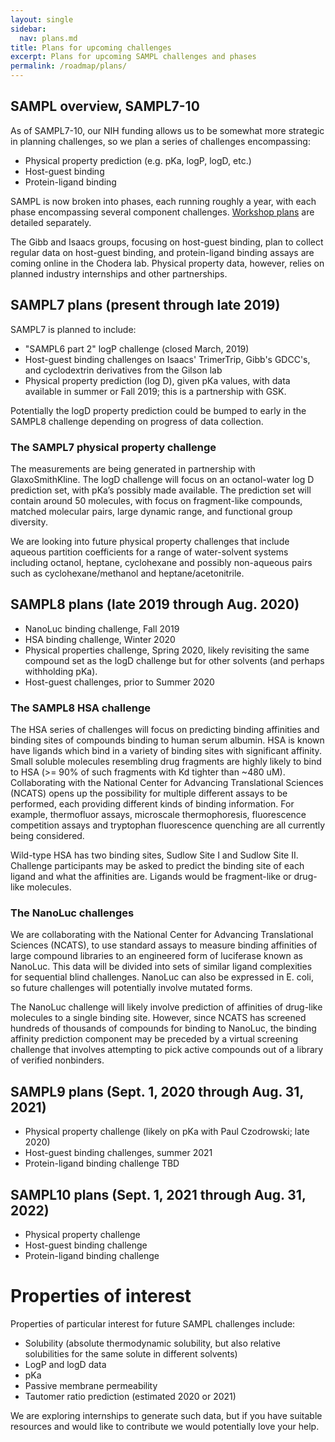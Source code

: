 ```yaml
---
layout: single
sidebar:
  nav: plans.md
title: Plans for upcoming challenges
excerpt: Plans for upcoming SAMPL challenges and phases
permalink: /roadmap/plans/
---
```


## SAMPL overview, SAMPL7-10

As of SAMPL7-10, our NIH funding allows us to be somewhat more strategic in planning challenges, so we plan a series of challenges encompassing:
- Physical property prediction (e.g. pKa, logP, logD, etc.)
- Host-guest binding
- Protein-ligand binding

SAMPL is now broken into phases, each running roughly a year, with each phase encompassing several component challenges. [Workshop plans](https://samplchallenges.github.io/current/workshops/) are detailed separately.

The Gibb and Isaacs groups, focusing on host-guest binding, plan to collect regular data on host-guest binding, and protein-ligand binding assays are coming online in the Chodera lab. Physical property data, however, relies on planned industry internships and other partnerships.

## SAMPL7 plans (present through late 2019)

SAMPL7 is planned to include:
- "SAMPL6 part 2" logP challenge (closed March, 2019)
- Host-guest binding challenges on Isaacs' TrimerTrip, Gibb's GDCC's, and cyclodextrin derivatives from the Gilson lab
- Physical property prediction (log D), given pKa values, with data available in summer or Fall 2019; this is a partnership with GSK.

Potentially the logD property prediction could be bumped to early in the SAMPL8 challenge depending on progress of data collection.

### The SAMPL7 physical property challenge

The measurements are being generated in partnership with GlaxoSmithKline. The logD challenge will focus on an octanol-water log D prediction set, with pKa’s possibly made available. The prediction set will contain  around 50 molecules, with focus on fragment-like compounds, matched molecular pairs, large dynamic range, and functional group diversity.

We are looking into future physical property challenges that include aqueous partition coefficients for a range of water-solvent systems including octanol, heptane, cyclohexane and possibly non-aqueous pairs such as cyclohexane/methanol and heptane/acetonitrile.

## SAMPL8 plans (late 2019 through Aug. 2020)

- NanoLuc binding challenge, Fall 2019
- HSA binding challenge, Winter 2020
- Physical properties challenge, Spring 2020, likely revisiting the same compound set as the logD challenge but for other solvents (and perhaps withholding pKa).
- Host-guest challenges, prior to Summer 2020

### The SAMPL8 HSA challenge

The HSA series of challenges will focus on predicting binding affinities and binding sites of compounds binding to human serum albumin. HSA is known have ligands which bind in a variety of binding sites with significant affinity. Small soluble molecules resembling drug fragments are highly likely to bind to HSA (>= 90% of such fragments with Kd tighter than ~480 uM). Collaborating with the National Center for Advancing Translational Sciences (NCATS) opens up the possibility for multiple different assays to be performed, each providing different kinds of binding information. For example, thermofluor assays, microscale thermophoresis, fluorescence competition assays and tryptophan fluorescence quenching are all currently being considered.

Wild-type HSA has two binding sites, Sudlow Site I and Sudlow Site II. Challenge participants may be asked to predict the binding site of each ligand and what the affinities are. Ligands would be fragment-like or drug-like molecules.

### The NanoLuc challenges

We are collaborating with the National Center for Advancing Translational Sciences (NCATS), to use standard assays to measure binding affinities of large compound libraries to an engineered form of luciferase known as NanoLuc.
This data will be divided into sets of similar ligand complexities for sequential blind challenges. NanoLuc can also be expressed in E. coli, so future challenges will potentially involve mutated forms.

The NanoLuc challenge will likely involve prediction of affinities of drug-like molecules to a single binding site.
However, since NCATS has screened hundreds of thousands of compounds for binding to NanoLuc, the binding affinity prediction component may be preceded by a virtual screening challenge that involves attempting to pick active compounds out of a library of verified nonbinders.


## SAMPL9 plans (Sept. 1, 2020 through Aug. 31, 2021)

- Physical property challenge (likely on pKa with Paul Czodrowski; late 2020)
- Host-guest binding challenges, summer 2021
- Protein-ligand binding challenge TBD

## SAMPL10 plans (Sept. 1, 2021 through Aug. 31, 2022)

- Physical property challenge
- Host-guest binding challenge
- Protein-ligand binding challenge

# Properties of interest

Properties of particular interest for future SAMPL challenges include:

- Solubility (absolute thermodynamic solubility, but also relative solubilities for the same solute in different solvents)
- LogP and logD data
- pKa
- Passive membrane permeability
- Tautomer ratio prediction (estimated 2020 or 2021)


We are exploring internships to generate such data, but if you have suitable resources and would like to contribute we would potentially love your help.
